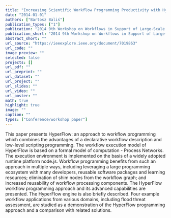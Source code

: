 ```yaml
---
title: "Increasing Scientific Workflow Programming Productivity with HyperFlow"
date: "2014-01-01"
authors: ["Bartosz Baliś"]
publication_types: ["1"]
publication: "2014 9th Workshop on Workflows in Support of Large-Scale Science. 1  59--69. https://doi.org/10.1109/WORKS.2014.10"
publication_short: "2014 9th Workshop on Workflows in Support of Large-Scale Science. 1  59--69. https://doi.org/10.1109/WORKS.2014.10"
abstract_short: ""
url_source: "https://ieeexplore.ieee.org/document/7019863"
url_code: ""
image_preview: ""
selected: false
projects: []
url_pdf: ""
url_preprint: ""
url_dataset: ""
url_project: ""
url_slides: ""
url_video: ""
url_poster: ""
math: true
highlight: true
image: ""
caption: ""
types: ["Conference/workshop paper"]
---
```

This paper presents HyperFlow: an approach to workflow programming which combines the advantages of a declarative workflow description and low-level scripting programming. The workflow execution model of HyperFlow is based on a formal model of computation - Process Networks. The execution environment is implemented on the basis of a widely adopted runtime platform node.js. Workflow programming benefits from such an approach in multiple ways, including leveraging a large programming ecosystem with many developers, reusable software packages and learning resources; elimination of shim nodes from the workflow graph; and increased reusability of workflow processing components. The HyperFlow workflow programming approach and its advanced capabilities are presented. The HyperFlow engine is also briefly described. Four example workflow applications from various domains, including flood threat assessment, are studied as a demonstration of the HyperFlow programming approach and a comparison with related solutions.
